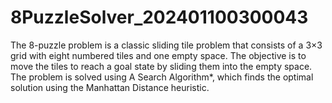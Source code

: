 # 8PuzzleSolver_202401100300043
The 8-puzzle problem is a classic sliding tile problem that consists of a 3×3 grid with eight numbered tiles and one empty space. The objective is to move the tiles to reach a goal state by sliding them into the empty space. The problem is solved using A Search Algorithm*, which finds the optimal solution using the Manhattan Distance heuristic.
